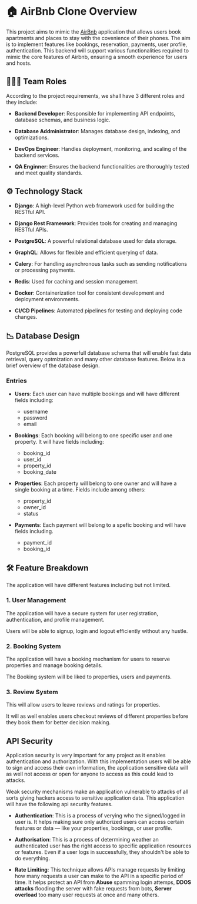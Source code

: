 # 🏠 AirBnb Clone Overview

This project aims to mimic the [AirBnb](https://www.airbnb.com/) application that allows users book apartments and places to stay with the covenience of their phones. The aim is to implement features like bookings, reservation, payments, user profile, authentication. This backend will support various functionalities required to mimic the core features of Airbnb, ensuring a smooth experience for users and hosts.

## 👨🏼‍💻 Team Roles

According to the project requirements, we shall have 3 different roles and they include:

- **Backend Developer**: Responsible for implementing API endpoints, database schemas, and business logic.

- **Database Addministrator**: Manages database design, indexing, and optimizations.

- **DevOps Engineer**: Handles deployment, monitoring, and scaling of the backend services.

- **QA Enginner**: Ensures the backend functionalities are thoroughly tested and meet quality standards.

## ⚙️ Technology Stack

- **Django**: A high-level Python web framework used for building the RESTful API.

- **Django Rest Framework**: Provides tools for creating and managing RESTful APIs.

- **PostgreSQL**: A powerful relational database used for data storage.

- **GraphQL**: Allows for flexible and efficient querying of data.

- **Calery**: For handling asynchronous tasks such as sending notifications or processing payments.

- **Redis**: Used for caching and session management.

- **Docker**: Containerization tool for consistent development and deployment environments.

- **CI/CD Pipelines**: Automated pipelines for testing and deploying code changes.

## 📉 Database Design

PostgreSQL provides a powerfull database schema that will enable fast data retrieval, query optmization and many other database features. Below is a brief overview of the database design.

### Entries

- **Users**: Each user can have multiple bookings and will have different fields including:

  - username
  - password
  - email

- **Bookings**: Each booking will belong to one specific user and one property. It will have fields including:

  - booking_id
  - user_id
  - property_id
  - booking_date

- **Properties**: Each property will belong to one owner and will have a single booking at a time. Fields include among others:

  - property_id
  - owner_id
  - status

- **Payments**: Each payment will belong to a spefic booking and will have fields including.
  - payment_id
  - booking_id

## 🛠️ Feature Breakdown

The application will have different features including but not limited.

### 1. User Management

The application will have a secure system for user registration, authentication, and profile management.

Users will be able to signup, login and logout efficiently without any hustle.

### 2. Booking System

The application will have a booking mechanism for users to reserve properties and manage booking details.

The Booking system will be liked to properties, users and payments.

### 3. Review System

This will allow users to leave reviews and ratings for properties.

It will as well enables users checkout reviews of different properties before they book them for better decision making.

## API Security

Application security is very important for any project as it enables authentication and authorization. With this implementation users will be able to sign and access their own information, the application sensitive data will as well not access or open for anyone to access as this could lead to attacks.

Weak security mechanisms make an application vulnerable to attacks of all sorts giving hackers access to sensitive application data. This application will have the following api security features.

- **Authentication**: This is a process of verying who the signed/logged in user is. It helps making sure only authorized users can access certain features or data — like your properties, bookings, or user profile.

- **Authorisation**: This is a process of determining weather an authenticated user has the right access to specific application resources or features. Even if a user logs in successfully, they shouldn't be able to do everything.

- **Rate Limiting**: This technique allows APIs manage requests by limiting how many requests a user can make to the API in a specific period of time. It helps protect an API from **Abuse** spamming login attemps, **DDOS attacks** flooding the server with fake requests from bots, **Server overload** too many user requests at once and many others.
